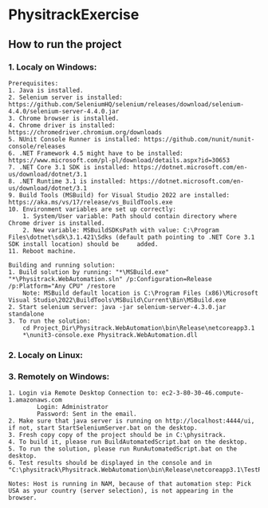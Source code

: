 # PhysitrackExercise
## How to run the project
### 1. Localy on Windows:
    Prerequisites:
    1. Java is installed.
    2. Selenium server is installed: https://github.com/SeleniumHQ/selenium/releases/download/selenium-4.4.0/selenium-server-4.4.0.jar
    3. Chrome browser is installed.
    4. Chrome driver is installed: https://chromedriver.chromium.org/downloads
    5. NUnit Console Runner is installed: https://github.com/nunit/nunit-console/releases
    6. .NET Framework 4.5 might have to be installed: https://www.microsoft.com/pl-pl/download/details.aspx?id=30653
    7. .NET Core 3.1 SDK is installed: https://dotnet.microsoft.com/en-us/download/dotnet/3.1
    8. .NET Runtime 3.1 is installed: https://dotnet.microsoft.com/en-us/download/dotnet/3.1
    9. Build Tools (MSBuild) for Visual Studio 2022 are installed: https://aka.ms/vs/17/release/vs_BuildTools.exe
    10. Environment variables are set up correctly:
        1. System/User variable: Path should contain directory where Chrome driver is installed.
        2. New variable: MSBuildSDKsPath with value: C:\Program Files\dotnet\sdk\3.1.421\Sdks (default path pointing to .NET Core 3.1 SDK install location) should be     added. 
    11. Reboot machine.
        
    Building and running solution:
    1. Build solution by running: "*\MSBuild.exe" "*\Physitrack.WebAutomation.sln" /p:Configuration=Release /p:Platform="Any CPU" /restore
        Note: MSBuild default location is C:\Program Files (x86)\Microsoft Visual Studio\2022\BuildTools\MSBuild\Current\Bin\MSBuild.exe
    2. Start selenium server: java -jar selenium-server-4.3.0.jar standalone
    3. To run the solution:
        cd Project_Dir\Physitrack.WebAutomation\bin\Release\netcoreapp3.1
        *\nunit3-console.exe Physitrack.WebAutomation.dll
    
### 2. Localy on Linux:

### 3. Remotely on Windows:
    1. Login via Remote Desktop Connection to: ec2-3-80-30-46.compute-1.amazonaws.com 
            Login: Administrator 
            Password: Sent in the email.
    2. Make sure that java server is running on http://localhost:4444/ui, if not, start StartSeleniumServer.bat on the desktop.
    3. Fresh copy copy of the project should be in C:\physitrack.
    4. To build it, please run BuildAutomatedScript.bat on the desktop.
    5. To run the solution, please run RunAutomatedScript.bat on the desktop.
    6. Test results should be displayed in the console and in "C:\physitrack\Physitrack.WebAutomation\bin\Release\netcoreapp3.1\TestResult.xml".
    
    Notes: Host is running in NAM, because of that automation step: Pick USA as your country (server selection), is not appearing in the browser.

    
